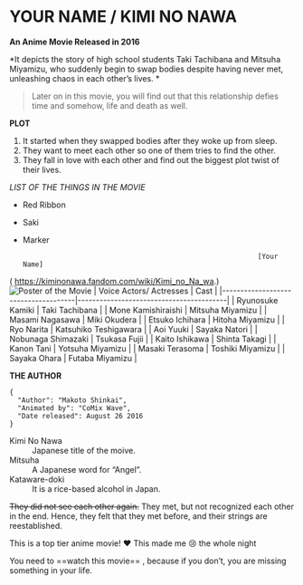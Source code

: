 # YOUR NAME / KIMI NO NAWA
**An Anime Movie Released in 2016**

*It depicts the story of high school students Taki Tachibana and Mitsuha Miyamizu, who suddenly begin to swap bodies despite having never met, unleashing chaos in each other’s lives. *

> Later on in this movie, you will find out that this relationship defies time and somehow, life and death as well.

**PLOT**
1. It started when they swapped bodies after they woke up from sleep.
2. They want to meet each other so one of them tries to find the other.
3. They fall in love with each other and find out the biggest plot twist of their lives.

*LIST OF THE THINGS IN THE MOVIE*
- Red Ribbon
- Saki
- Marker

                                                                [Your Name]
( https://kiminonawa.fandom.com/wiki/Kimi_no_Na_wa.)
 ![Poster of the Movie]( https://static.wikia.nocookie.net/kiminonawa/images/6/62/Kimi-no-Na-wa.-Visual.jpg/revision/latest?cb=20160927170951)
 | Voice Actors/ Actresses | Cast |
|-------------------------------------|-----------------------------------------|
| Ryunosuke Kamiki | Taki Tachibana |
| Mone Kamishiraishi | Mitsuha Miyamizu |
| Masami Nagasawa | Miki Okudera |
| Etsuko Ichihara | Hitoha Miyamizu |
| Ryo Narita | Katsuhiko Teshigawara |
| Aoi Yuuki | Sayaka Natori |
| Nobunaga Shimazaki | Tsukasa Fujii |
| Kaito Ishikawa | Shinta Takagi |
| Kanon Tani | Yotsuha Miyamizu |
| Masaki Terasoma | Toshiki Miyamizu |
| Sayaka Ohara | Futaba Miyamizu |

**THE AUTHOR**
```
{
  "Author": "Makoto Shinkai",
  "Animated by": "CoMix Wave",
  "Date released": August 26 2016
}
```
[^1]: The teenagers are connected with invisible red strings in their pinky. This symbolizes their destiny.
<dl>
  <dt>Kimi No Nawa</dt>
  <dd>Japanese title of the moive.</dd>
  <dt> Mitsuha</dt>
  <dd>A Japanese word for “Angel”.</dd>
  <dt> Kataware-doki</dt>
  <dd>It is a rice-based alcohol in Japan.</dd>
</dl>

~~They did not see each other again.~~ They met, but not recognized each other in the end. Hence, they felt that they met before, and their strings are reestablished.

This is a top tier anime movie! :heart:
This made me :cry:  the whole night

You need to ==watch this movie== , because if you don’t, you are missing something in your life.
